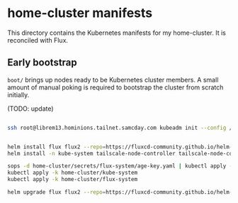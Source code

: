 # home-cluster manifests

This directory contains the Kubernetes manifests for my home-cluster. It is reconciled with Flux.


## Early bootstrap

`boot/` brings up nodes ready to be Kubernetes cluster members. A small amount of manual poking is required to bootstrap the cluster from scratch initially.

(TODO: update)

```sh

ssh root@librem13.hominions.tailnet.samcday.com kubeadm init --config /etc/kubeadm.yaml


helm install flux flux2 --repo=https://fluxcd-community.github.io/helm-charts -n flux-system --create-namespace
helm install -n kube-system tailscale-node-controller tailscale-node-controller --repo https://samcday.github.io/tailscale-node-controller

sops -d home-cluster/secrets/flux-system/age-key.yaml | kubectl apply -f-
kubectl apply -k home-cluster/kube-system
kubectl apply -k home-cluster/flux-system

helm upgrade flux flux2 --repo=https://fluxcd-community.github.io/helm-charts -n flux-system --values home-cluster/flux-values.yaml
```
